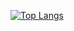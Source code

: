 [![Top Langs](https://github-readme-stats.vercel.app/api/top-langs/?username=0xdaef0f)](https://github.com/anuraghazra/github-readme-stats)
